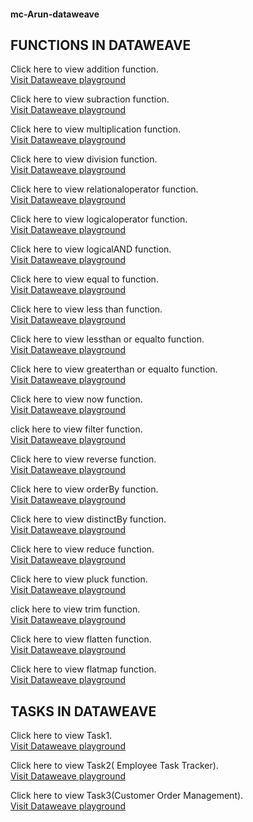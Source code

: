 #### mc-Arun-dataweave
## FUNCTIONS IN DATAWEAVE


Click here to view addition function.  
<a href="https://dataweave.mulesoft.com/learn/playground?projectMethod=GHRepo&repo=mulecraft-training-org/mc-Arun-dataweave&path=functions/addition">Visit Dataweave playground</a>


Click here to view subraction function.  
<a href="https://dataweave.mulesoft.com/learn/playground?projectMethod=GHRepo&repo=mulecraft-training-org/mc-Arun-dataweave&path=functions/subraction">Visit Dataweave playground</a>

Click here to view multiplication function.  
<a href="https://dataweave.mulesoft.com/learn/playground?projectMethod=GHRepo&repo=mulecraft-training-org/mc-Arun-dataweave&path=functions/multiplication">Visit Dataweave playground</a>

Click here to view division function.  
<a href="https://dataweave.mulesoft.com/learn/playground?projectMethod=GHRepo&repo=mulecraft-training-org/mc-Arun-dataweave&path=functions/division">Visit Dataweave playground</a>

Click here to view relationaloperator function.  
<a href="https://dataweave.mulesoft.com/learn/playground?projectMethod=GHRepo&repo=mulecraft-training-org/mc-Arun-dataweave&path=functions/relationaloperator">Visit Dataweave playground</a>

Click here to view logicaloperator function.  
<a href="https://dataweave.mulesoft.com/learn/playground?projectMethod=GHRepo&repo=mulecraft-training-org/mc-Arun-dataweave&path=functions/logicaloperator">Visit Dataweave playground</a>

Click here to view logicalAND function.  
<a href="https://dataweave.mulesoft.com/learn/playground?projectMethod=GHRepo&repo=mulecraft-training-org/mc-Arun-dataweave&path=functions/logicalAND">Visit Dataweave playground</a>

Click here to view equal to function.  
<a href="https://dataweave.mulesoft.com/learn/playground?projectMethod=GHRepo&repo=mulecraft-training-org/mc-Arun-dataweave&path=functions/equal to">Visit Dataweave playground</a>

Click here to view less than function.  
<a href="https://dataweave.mulesoft.com/learn/playground?projectMethod=GHRepo&repo=mulecraft-training-org/mc-Arun-dataweave&path=functions/less than">Visit Dataweave playground</a>

Click here to view lessthan or equalto function.  
<a href="https://dataweave.mulesoft.com/learn/playground?projectMethod=GHRepo&repo=mulecraft-training-org/mc-Arun-dataweave&path=functions/lessthan or equalto">Visit Dataweave playground</a>

Click here to view greaterthan or equalto function.  
<a href="https://dataweave.mulesoft.com/learn/playground?projectMethod=GHRepo&repo=mulecraft-training-org/mc-Arun-dataweave&path=functions/greaterthan or equalto">Visit Dataweave playground</a>

Click here to view now function.  
<a href="https://dataweave.mulesoft.com/learn/playground?projectMethod=GHRepo&repo=mulecraft-training-org/mc-Arun-dataweave&path=functions/now">Visit Dataweave playground</a>

click here to view filter function.  
<a href="https://dataweave.mulesoft.com/learn/playground?projectMethod=GHRepo&repo=mulecraft-training-org/mc-Arun-dataweave&path=functions/filter">Visit Dataweave playground</a>

Click here to view reverse function.  
<a href="https://dataweave.mulesoft.com/learn/playground?projectMethod=GHRepo&repo=mulecraft-training-org/mc-Arun-dataweave&path=functions/reverse">Visit Dataweave playground</a> 

Click here to view orderBy function.  
<a href="https://dataweave.mulesoft.com/learn/playground?projectMethod=GHRepo&repo=mulecraft-training-org/mc-Arun-dataweave&path=functions/orderBy">Visit Dataweave playground</a>

Click here to view distinctBy function.  
<a href="https://dataweave.mulesoft.com/learn/playground?projectMethod=GHRepo&repo=mulecraft-training-org/mc-Arun-dataweave&path=functions/distinctBy">Visit Dataweave playground</a>

Click here to view reduce function.  
<a href="https://dataweave.mulesoft.com/learn/playground?projectMethod=GHRepo&repo=mulecraft-training-org/mc-Arun-dataweave&path=functions/reduce">Visit Dataweave playground</a>

Click here to view pluck function.  
<a href="https://dataweave.mulesoft.com/learn/playground?projectMethod=GHRepo&repo=mulecraft-training-org/mc-Arun-dataweave&path=functions/pluck">Visit Dataweave playground</a>

click here to view trim function.  
<a href="https://dataweave.mulesoft.com/learn/playground?projectMethod=GHRepo&repo=mulecraft-training-org/mc-Arun-dataweave&path=functions/trim">Visit Dataweave playground</a>

Click here to view flatten function.  
<a href="https://dataweave.mulesoft.com/learn/playground?projectMethod=GHRepo&repo=mulecraft-training-org/mc-Arun-dataweave&path=functions/flatten">Visit Dataweave playground</a>

Click here to view flatmap function.  
<a href="https://dataweave.mulesoft.com/learn/playground?projectMethod=GHRepo&repo=mulecraft-training-org/mc-Arun-dataweave&path=functions/flatmap">Visit Dataweave playground</a> 

## TASKS IN DATAWEAVE

Click here to view Task1.  
<a href="https://dataweave.mulesoft.com/learn/playground?projectMethod=GHRepo&repo=mulecraft-training-org/mc-Arun-dataweave&path=Tasks/Task1">Visit Dataweave playground</a> 

Click here to view Task2( Employee Task Tracker).  
<a href="https://dataweave.mulesoft.com/learn/playground?projectMethod=GHRepo&repo=mulecraft-training-org/mc-Arun-dataweave&path=Tasks/Task2">Visit Dataweave playground</a> 

Click here to view Task3(Customer Order Management).  
<a href="https://dataweave.mulesoft.com/learn/playground?projectMethod=GHRepo&repo=mulecraft-training-org/mc-Arun-dataweave&path=Tasks/Task3">Visit Dataweave playground</a>

